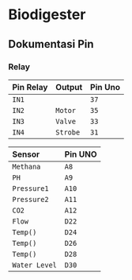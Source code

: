 # Biodigester

## Dokumentasi Pin

### Relay

| Pin Relay | Output | Pin Uno| 
|:--------|:------- |:-------|
|`IN1`|` `|`37`|
|`IN2`|`Motor`|`35`|
|`IN3`|`Valve`|`33`|
|`IN4`|`Strobe`|`31`|

| Sensor | Pin UNO |
|:------- |:-------|
|`Methana`|`A8`|
|`PH`|`A9`|
|`Pressure1`|`A10`|
|`Pressure2`|`A11`|
|`CO2`|`A12`|
|`Flow`|`D22`|
|`Temp()`|`D24`|
|`Temp()`|`D26`|
|`Temp()`|`D28`|
|`Water Level`|`D30`|
